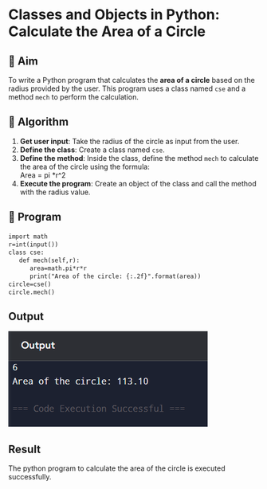 # Classes and Objects in Python: Calculate the Area of a Circle

## 🎯 Aim
To write a Python program that calculates the **area of a circle** based on the radius provided by the user. This program uses a class named `cse` and a method `mech` to perform the calculation.

## 🧠 Algorithm
1. **Get user input**: Take the radius of the circle as input from the user.
2. **Define the class**: Create a class named `cse`.
3. **Define the method**: Inside the class, define the method `mech` to calculate the area of the circle using the formula:  
   Area = pi *r^2 
4. **Execute the program**: Create an object of the class and call the method with the radius value.

## 🧾 Program
```
import math
r=int(input())
class cse:
   def mech(self,r):
      area=math.pi*r*r
      print("Area of the circle: {:.2f}".format(area))
circle=cse()
circle.mech()
```
## Output
![alt text](image.png)
## Result
The python program to calculate the area of the circle is executed successfully.
